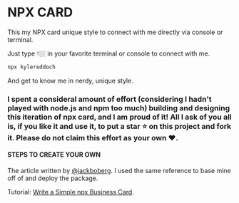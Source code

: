 # NPX CARD

This my NPX card unique style to connect with me directly via console or terminal.

Just type 👇🏼 in your favorite terminal or console to connect with me.

```bash
npx kylereddoch
```

And get to know me in nerdy, unique style.

### I spent a consideral amount of effort (considering I hadn't played with node.js and npm too much) building and designing this iteration of npx card, and I am proud of it! All I ask of you all is, if you like it and use it, to put a **star** ⭐ on this project and fork it. Please do not claim this effort as your own ♥.

#### STEPS TO CREATE YOUR OWN
The article written by [@jackboberg](https://github.com/jackboberg). I used the same reference to base mine off of and deploy the package.

Tutorial: [Write a Simple npx Business Card](https://studioelsa.se/blog/open-source-oss-npx-business-card).
